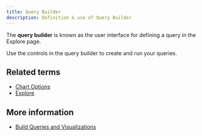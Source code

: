 ```yaml
---
title: Query Builder
description: Definition & use of Query Builder
---
```


The **query builder** is known as the user interface for defining a query in the Explore page.

Use the controls in the query builder to create and run your queries.

## Related terms

- [Chart Options](../chart-options)
- [Explore](../explore)

## More information

- [Build Queries and Visualizations](/measure_iq/measure-user-guides/build-queries-and-visualizations)
